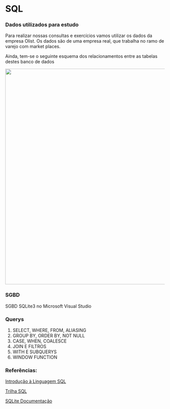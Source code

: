 # SQL

### Dados utilizados para estudo
Para realizar nossas consultas e exercícios vamos utilizar os dados da empresa Olist. Os dados são de uma empresa real, que trabalha no ramo de varejo com market places. 

Ainda, tem-se o seguinte esquema dos relacionamentos entre as tabelas destes banco de dados

<img src="https://i.imgur.com/HRhd2Y0.png" alt="" width="680">

### SGBD
SGBD SQLite3 no Microsoft Visual Studio

### Querys
1. SELECT, WHERE, FROM, ALIASING
2. GROUP BY, ORDER BY, NOT NULL
3. CASE, WHEN, COALESCE 
4. JOIN E FILTROS
5. WITH E SUBQUERYS
6. WINDOW FUNCTION


### Referências:
[Introdução à Linguagem SQL](https://www.amazon.com.br/Introdu%C3%A7%C3%A3o-Linguagem-SQL-Abordagem-Iniciantes/dp/8575225014/ref=tmm_pap_swatch_0?_encoding=UTF8&qid=1616796419&sr=8-1)

[Trilha SQL](https://www.youtube.com/watch?v=PXftBr56Tow&list=PLvlkVRRKOYFQrPsRLU-53-No8c4e-RvHk)

[SQLite Documentação](https://sqlite.org/docs.html)
